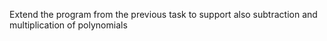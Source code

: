 Extend the program from the previous task to support also subtraction and multiplication of polynomials

